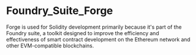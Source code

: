 # Foundry_Suite_Forge
Forge is used for Solidity development primarily because it's part of the Foundry suite, a toolkit designed to improve the efficiency and effectiveness of smart contract development on the Ethereum network and other EVM-compatible blockchains.
